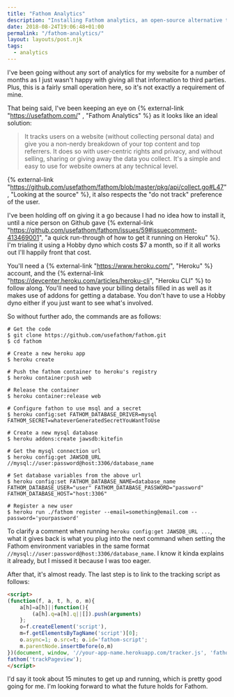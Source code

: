 ```yaml
---
title: "Fathom Analytics"
description: "Installing Fathom analytics, an open-source alternative to traditional web analytics, on Heroku."
date: 2018-08-24T19:06:48+01:00
permalink: "/fathom-analytics/"
layout: layouts/post.njk
tags:
  - analytics
---
```


I've been going without any sort of analytics for my website for a number of months as I just wasn't happy with giving all that information to third parties. Plus, this is a fairly small operation here, so it's not exactly a requirement of mine.

That being said, I've been keeping an eye on {% external-link "https://usefathom.com/" , "Fathom Analytics" %} as it looks like an ideal solution:

> It tracks users on a website (without collecting personal data) and give you a non-nerdy breakdown of your top content and top referrers. It does so with user-centric rights and privacy, and without selling, sharing or giving away the data you collect. It's a simple and easy to use for website owners at any technical level.

{% external-link "https://github.com/usefathom/fathom/blob/master/pkg/api/collect.go#L47", "Looking at the source" %}, it also respects the "do not track" preference of the user.

I've been holding off on giving it a go because I had no idea how to install it, until a nice person on Github gave {% external-link "https://github.com/usefathom/fathom/issues/59#issuecomment-413469001", "a quick run-through of how to get it running on Heroku" %}. I'm trialing it using a Hobby dyno which costs $7 a month, so if it all works out I'll happily front that cost.

You'll need a {% external-link "https://www.heroku.com/", "Heroku" %} account, and the {% external-link "https://devcenter.heroku.com/articles/heroku-cli", "Heroku CLI" %} to follow along. You'll need to have your billing details filled in as well as it makes use of addons for getting a database. You don't have to use a Hobby dyno either if you just want to see what's involved.

So without further ado, the commands are as follows:

``` shell
# Get the code
$ git clone https://github.com/usefathom/fathom.git
$ cd fathom

# Create a new heroku app
$ heroku create

# Push the fathom container to heroku's registry
$ heroku container:push web

# Release the container
$ heroku container:release web

# Configure fathon to use msql and a secret
$ heroku config:set FATHOM_DATABASE_DRIVER=mysql FATHOM_SECRET=whateverGeneratedSecretYouWantToUse

# Create a new mysql database
$ heroku addons:create jawsdb:kitefin

# Get the mysql connection url
$ heroku config:get JAWSDB_URL //mysql://user:password@host:3306/database_name

# Set database variables from the above url
$ heroku config:set FATHOM_DATABASE_NAME=database_name FATHOM_DATABASE_USER="user" FATHOM_DATABASE_PASSWORD="password" FATHOM_DATABASE_HOST="host:3306"

# Register a new user
$ heroku run ./fathom register --email=something@email.com --password='yourpassword'
```

To clarify a comment when running `heroku config:get JAWSDB_URL ...`, what it gives back is what you plug into the next command when setting the Fathom environment variables in the same format `//mysql://user:password@host:3306/database_name`. I know it kinda explains it already, but I missed it because I was too eager.

After that, it's almost ready. The last step is to link to the tracking script as follows:

``` html
<script>
(function(f, a, t, h, o, m){
    a[h]=a[h]||function(){
        (a[h].q=a[h].q||[]).push(arguments)
    };
    o=f.createElement('script'),
    m=f.getElementsByTagName('script')[0];
    o.async=1; o.src=t; o.id='fathom-script';
    m.parentNode.insertBefore(o,m)
})(document, window, '//your-app-name.herokuapp.com/tracker.js', 'fathom');
fathom('trackPageview');
</script>
```

I'd say it took about 15 minutes to get up and running, which is pretty good going for me. I'm looking forward to what the future holds for Fathom.
